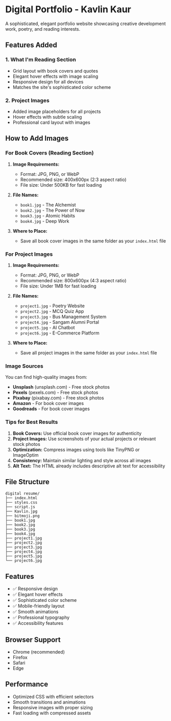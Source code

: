 # Digital Portfolio - Kavlin Kaur

A sophisticated, elegant portfolio website showcasing creative development work, poetry, and reading interests.

## Features Added

### 1. What I'm Reading Section
- Grid layout with book covers and quotes
- Elegant hover effects with image scaling
- Responsive design for all devices
- Matches the site's sophisticated color scheme

### 2. Project Images
- Added image placeholders for all projects
- Hover effects with subtle scaling
- Professional card layout with images

## How to Add Images

### For Book Covers (Reading Section)
1. **Image Requirements:**
   - Format: JPG, PNG, or WebP
   - Recommended size: 400x600px (2:3 aspect ratio)
   - File size: Under 500KB for fast loading

2. **File Names:**
   - `book1.jpg` - The Alchemist
   - `book2.jpg` - The Power of Now
   - `book3.jpg` - Atomic Habits
   - `book4.jpg` - Deep Work

3. **Where to Place:**
   - Save all book cover images in the same folder as your `index.html` file

### For Project Images
1. **Image Requirements:**
   - Format: JPG, PNG, or WebP
   - Recommended size: 800x600px (4:3 aspect ratio)
   - File size: Under 1MB for fast loading

2. **File Names:**
   - `project1.jpg` - Poetry Website
   - `project2.jpg` - MCQ Quiz App
   - `project3.jpg` - Bus Management System
   - `project4.jpg` - Sangam Alumni Portal
   - `project5.jpg` - AI Chatbot
   - `project6.jpg` - E-Commerce Platform

3. **Where to Place:**
   - Save all project images in the same folder as your `index.html` file

### Image Sources
You can find high-quality images from:
- **Unsplash** (unsplash.com) - Free stock photos
- **Pexels** (pexels.com) - Free stock photos
- **Pixabay** (pixabay.com) - Free stock photos
- **Amazon** - For book cover images
- **Goodreads** - For book cover images

### Tips for Best Results
1. **Book Covers:** Use official book cover images for authenticity
2. **Project Images:** Use screenshots of your actual projects or relevant stock photos
3. **Optimization:** Compress images using tools like TinyPNG or ImageOptim
4. **Consistency:** Maintain similar lighting and style across all images
5. **Alt Text:** The HTML already includes descriptive alt text for accessibility

## File Structure
```
digital resume/
├── index.html
├── styles.css
├── script.js
├── Kavlin.jpg
├── bitmoji.png
├── book1.jpg
├── book2.jpg
├── book3.jpg
├── book4.jpg
├── project1.jpg
├── project2.jpg
├── project3.jpg
├── project4.jpg
├── project5.jpg
└── project6.jpg
```

## Features
- ✅ Responsive design
- ✅ Elegant hover effects
- ✅ Sophisticated color scheme
- ✅ Mobile-friendly layout
- ✅ Smooth animations
- ✅ Professional typography
- ✅ Accessibility features

## Browser Support
- Chrome (recommended)
- Firefox
- Safari
- Edge

## Performance
- Optimized CSS with efficient selectors
- Smooth transitions and animations
- Responsive images with proper sizing
- Fast loading with compressed assets 